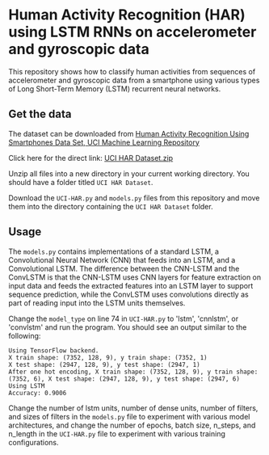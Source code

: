 # Human Activity Recognition (HAR) using LSTM RNNs on accelerometer and gyroscopic data
This repository shows how to classify human activities from sequences of accelerometer and gyroscopic data from a smartphone using various types of Long Short-Term Memory (LSTM) recurrent neural networks.

## Get the data
The dataset can be downloaded from [Human Activity Recognition Using Smartphones Data Set, UCI Machine Learning Repository](https://archive.ics.uci.edu/ml/datasets/human+activity+recognition+using+smartphones)

Click here for the direct link: [UCI HAR Dataset.zip](https://archive.ics.uci.edu/ml/machine-learning-databases/00240/UCI%20HAR%20Dataset.zip)

Unzip all files into a new directory in your current working directory. You should have a folder titled `UCI HAR Dataset`.

Download the `UCI-HAR.py` and `models.py` files from this repository and move them into the directory containing the `UCI HAR Dataset` folder.

## Usage
The `models.py` contains implementations of a standard LSTM, a Convolutional Neural Network (CNN) that feeds into an LSTM, and a Convolutional LSTM. The difference between the CNN-LSTM and the ConvLSTM is that the CNN-LSTM uses CNN layers for feature extraction on input data and feeds the extracted features into an LSTM layer to support sequence prediction, while the ConvLSTM uses convolutions directly as part of reading input into the LSTM units themselves.

Change the `model_type` on line 74 in `UCI-HAR.py` to 'lstm', 'cnnlstm', or 'convlstm' and run the program. You should see an output similar to the following:
```
Using TensorFlow backend.
X train shape: (7352, 128, 9), y train shape: (7352, 1)
X test shape: (2947, 128, 9), y test shape: (2947, 1)
After one hot encoding, X train shape: (7352, 128, 9), y train shape: (7352, 6), X test shape: (2947, 128, 9), y test shape: (2947, 6)
Using LSTM
Accuracy: 0.9006
```
Change the number of lstm units, number of dense units, number of filters, and sizes of filters in the `models.py` file to experiment with various model architectures, and change the number of epochs, batch size, n_steps, and n_length in the `UCI-HAR.py` file to experiment with various training configurations.
